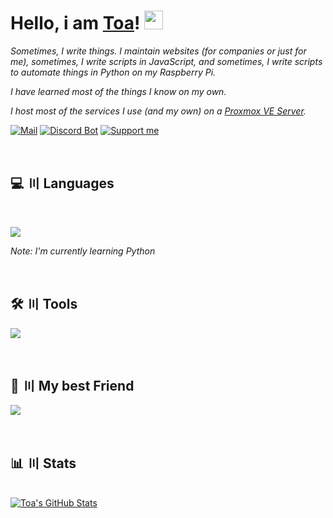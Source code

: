 
# Hello, i am [Toa](https://github.com/Toaaa)! <img src="https://raw.githubusercontent.com/MartinHeinz/MartinHeinz/master/wave.gif" width="30px" height="30px">

*Sometimes, I write things. I maintain websites (for companies or just for me), sometimes, I write scripts in JavaScript, and sometimes, I write scripts to automate things in Python on my Raspberry Pi.*

*I have learned most of the things I know on my own.*

*I host most of the services I use (and my own) on a [Proxmox VE Server](https://www.proxmox.com/).*

[![Mail](https://img.shields.io/badge/-Send%20me%20a%20mail-6666ff?style=flat-square&logo=gmail&logoColor=white)](mailto:hi@toaaa.de) [![Discord Bot](https://img.shields.io/badge/-Discord%20Bot-5865F2?style=flat-square&logo=discord&logoColor=white)](https://bot.toaaa.de) [![Support me](https://img.shields.io/badge/-Support%20me-f7df1e?style=flat-square&logo=buy-me-a-coffee&logoColor=black)](https://buymeacoffee.com/toaaa)

<br>

## 💻 〣 Languages

<br>

![](https://skillicons.dev/icons?i=php,html,css,js,nodejs,sass,mysql)

*Note: I'm currently learning Python*

<br>

## 🛠️ 〣 Tools

![](https://skillicons.dev/icons?i=linux,vscode,visualstudio,ps,pr,docker,github,git)

<br>

## 🤝 〣 My best Friend

![](https://skillicons.dev/icons?i=stackoverflow)

<br>

## 📊 〣 Stats

<br>

<a  href="https://github.com/Toaaa/Toaaa">

<img  align="center"  src="https://github-readme-stats.vercel.app/api?username=Toaaa&count_private=true&include_all_commits=true&show_icons=true&line_height=27&locale=en&theme=gotham"  alt="Toa's GitHub Stats"  />

</a>

<!-- Most Used Languages

<a href="https://github.com/Toaaa/Toaaa">

<img align="center" src="https://github-readme-stats.vercel.app/api/top-langs/?username=Toaaa&count_private=true&hide=xml,txt,md&layout=compact&langs_count=3&show_icons=true&line_height=27&locale=en&theme=gotham" alt="Toa's GitHub Stats" />

</a>

Most Use Languages -->
